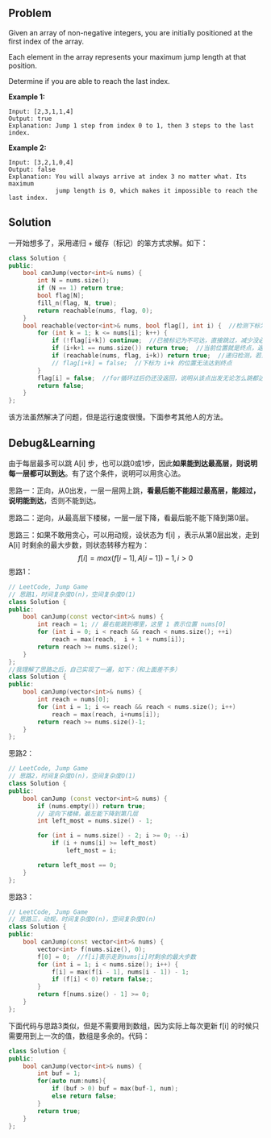 ## Problem

Given an array of non-negative integers, you are initially positioned at the first index of the array.

Each element in the array represents your maximum jump length at that position.

Determine if you are able to reach the last index.

**Example 1:**

```
Input: [2,3,1,1,4]
Output: true
Explanation: Jump 1 step from index 0 to 1, then 3 steps to the last index.
```

**Example 2:**

```
Input: [3,2,1,0,4]
Output: false
Explanation: You will always arrive at index 3 no matter what. Its maximum
             jump length is 0, which makes it impossible to reach the last index.
```



## Solution

一开始想多了，采用递归 + 缓存（标记）的笨方式求解。如下：

```cpp
class Solution {
public:
    bool canJump(vector<int>& nums) {
        int N = nums.size();
        if (N == 1) return true;
        bool flag[N];
        fill_n(flag, N, true);
        return reachable(nums, flag, 0);
    }
    bool reachable(vector<int>& nums, bool flag[], int i) {  //检测下标为 i 的位置能否达到终点
        for (int k = 1; k <= nums[i]; k++) {
            if (!flag[i+k]) continue;  //已被标记为不可达，直接跳过，减少没必要的递归
            if (i+k+1 == nums.size()) return true;  //当前位置就是终点，返回true
            if (reachable(nums, flag, i+k)) return true;  //递归检测，若当前下标为 i+k 的位置能达到终点，返回true
            // flag[i+k] = false;  //下标为 i+k 的位置无法达到终点
        }
        flag[i] = false;  //for循环过后仍还没返回，说明从该点出发无论怎么跳都达到不了终点
        return false;
    }
};
```

该方法虽然解决了问题，但是运行速度很慢。下面参考其他人的方法。



## Debug&Learning

由于每层最多可以跳 A[i] 步，也可以跳0或1步，因此**如果能到达最高层，则说明每一层都可以到达**。有了这个条件，说明可以用贪心法。

思路一：正向，从0出发，一层一层网上跳，**看最后能不能超过最高层，能超过，说明能到达**，否则不能到达。

思路二：逆向，从最高层下楼梯，一层一层下降，看最后能不能下降到第0层。

思路三：如果不敢用贪心，可以用动规，设状态为 f[i] ，表示从第0层出发，走到 A[i] 时剩余的最大步数，则状态转移方程为：
$$
f[i] = max(f[i-1], A[i-1])-1, i > 0
$$
思路1：

```cpp
// LeetCode, Jump Game
// 思路1，时间复杂度O(n)，空间复杂度O(1)
class Solution {
public:
    bool canJump(const vector<int>& nums) {
        int reach = 1; // 最右能跳到哪里，这里 1 表示位置 nums[0]
        for (int i = 0; i < reach && reach < nums.size(); ++i)
            reach = max(reach,  i + 1 + nums[i]);
        return reach >= nums.size();
    }
};
//我理解了思路之后，自己实现了一遍，如下：（和上面差不多）
class Solution {
public:
    bool canJump(vector<int>& nums) {
        int reach = nums[0];
        for (int i = 1; i <= reach && reach < nums.size(); i++)
            reach = max(reach, i+nums[i]);
        return reach >= nums.size()-1;
    }
};
```

思路2：

```cpp
// LeetCode, Jump Game
// 思路2，时间复杂度O(n)，空间复杂度O(1)
class Solution {
public:
    bool canJump (const vector<int>& nums) {
        if (nums.empty()) return true;
        // 逆向下楼梯，最左能下降到第几层
        int left_most = nums.size() - 1;

        for (int i = nums.size() - 2; i >= 0; --i)
            if (i + nums[i] >= left_most)
                left_most = i;

        return left_most == 0;
    }
};
```

思路3：

```cpp
// LeetCode, Jump Game
// 思路三，动规，时间复杂度O(n)，空间复杂度O(n)
class Solution {
public:
    bool canJump(const vector<int>& nums) {
        vector<int> f(nums.size(), 0);
        f[0] = 0;  //f[i]表示走到nums[i]时剩余的最大步数
        for (int i = 1; i < nums.size(); i++) {
            f[i] = max(f[i - 1], nums[i - 1]) - 1;
            if (f[i] < 0) return false;;
        }
        return f[nums.size() - 1] >= 0;
    }
};
```

下面代码与思路3类似，但是不需要用到数组，因为实际上每次更新 f[i] 的时候只需要用到上一次的值，数组是多余的。代码：

```cpp
class Solution {
public:
    bool canJump(vector<int>& nums) {
        int buf = 1;
        for(auto num:nums){
            if (buf > 0) buf = max(buf-1, num);
            else return false;
        }
        return true;
    }
};
```



